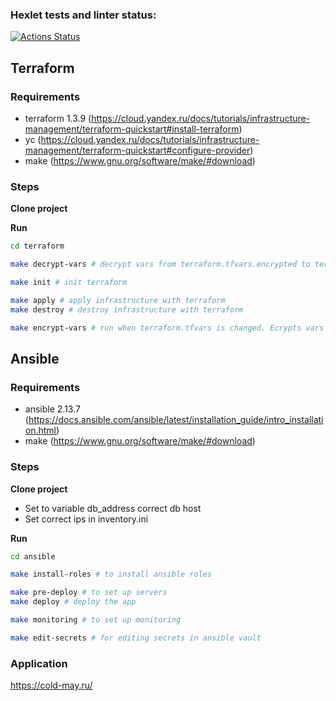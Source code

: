 ### Hexlet tests and linter status:
[![Actions Status](https://github.com/marie/devops-for-programmers-project-77/workflows/hexlet-check/badge.svg)](https://github.com/marie/devops-for-programmers-project-77/actions)

## Terraform

### Requirements

* terraform 1.3.9 (https://cloud.yandex.ru/docs/tutorials/infrastructure-management/terraform-quickstart#install-terraform)
* yc (https://cloud.yandex.ru/docs/tutorials/infrastructure-management/terraform-quickstart#configure-provider)
* make (https://www.gnu.org/software/make/#download)

### Steps

**Clone project**

**Run**

```bash
cd terraform

make decrypt-vars # decrypt vars from terraform.tfvars.encrypted to terraform.tfvars

make init # init terraform

make apply # apply infrastructure with terraform
make destroy # destroy infrastructure with terraform

make encrypt-vars # run when terraform.tfvars is changed. Ecrypts vars from terraform.tfvars to terraform.tfvars.encrypted
```


## Ansible

### Requirements

* ansible 2.13.7 (https://docs.ansible.com/ansible/latest/installation_guide/intro_installation.html)
* make (https://www.gnu.org/software/make/#download)

### Steps

**Clone project**

* Set to variable db_address correct db host
* Set correct ips in inventory.ini

**Run**

```bash
cd ansible

make install-roles # to install ansible roles

make pre-deploy # to set up servers
make deploy # deploy the app

make monitoring # to set up monitoring

make edit-secrets # for editing secrets in ansible vault
```


### Application

https://cold-may.ru/



